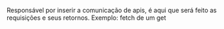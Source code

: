 Responsável por inserir a comunicação de apis, é aqui que será feito as requisições e seus retornos.
Exemplo: fetch de um get